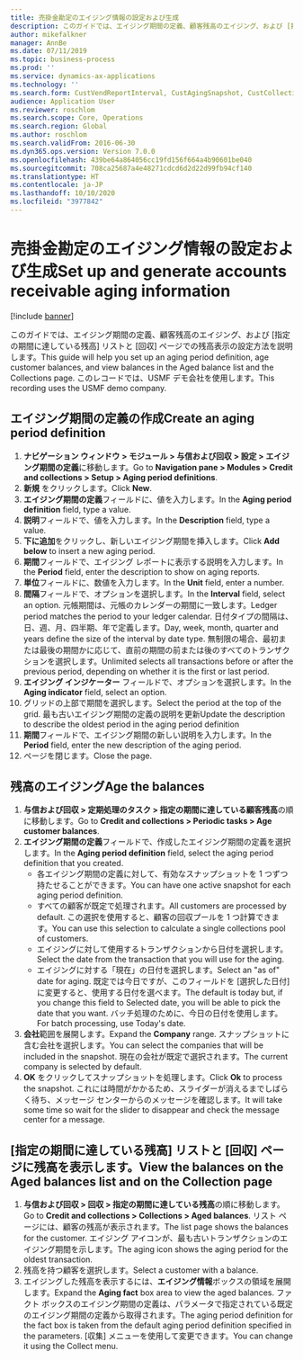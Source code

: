 ```yaml
---
title: 売掛金勘定のエイジング情報の設定および生成
description: このガイドでは、エイジング期間の定義、顧客残高のエイジング、および [指定の期間に達している残高] リストと [回収] ページでの残高表示の設定方法を説明します。
author: mikefalkner
manager: AnnBe
ms.date: 07/11/2019
ms.topic: business-process
ms.prod: ''
ms.service: dynamics-ax-applications
ms.technology: ''
ms.search.form: CustVendReportInterval, CustAgingSnapshot, CustCollectionsPoolsListPage, CustCollections
audience: Application User
ms.reviewer: roschlom
ms.search.scope: Core, Operations
ms.search.region: Global
ms.author: roschlom
ms.search.validFrom: 2016-06-30
ms.dyn365.ops.version: Version 7.0.0
ms.openlocfilehash: 439be64a864056cc19fd156f664a4b90601be040
ms.sourcegitcommit: 708ca25687a4e48271cdcd6d2d22d99fb94cf140
ms.translationtype: HT
ms.contentlocale: ja-JP
ms.lasthandoff: 10/10/2020
ms.locfileid: "3977842"
---
```

# <a name="set-up-and-generate-accounts-receivable-aging-information"></a><span data-ttu-id="b66a8-103">売掛金勘定のエイジング情報の設定および生成</span><span class="sxs-lookup"><span data-stu-id="b66a8-103">Set up and generate accounts receivable aging information</span></span>

[!include [banner](../../includes/banner.md)]

<span data-ttu-id="b66a8-104">このガイドでは、エイジング期間の定義、顧客残高のエイジング、および [指定の期間に達している残高] リストと [回収] ページでの残高表示の設定方法を説明します。</span><span class="sxs-lookup"><span data-stu-id="b66a8-104">This guide will help you set up an aging period definition, age customer balances, and view balances in the Aged balance list and the Collections page.</span></span> <span data-ttu-id="b66a8-105">このレコードでは、USMF デモ会社を使用します。</span><span class="sxs-lookup"><span data-stu-id="b66a8-105">This recording uses the USMF demo company.</span></span>


## <a name="create-an-aging-period-definition"></a><span data-ttu-id="b66a8-106">エイジング期間の定義の作成</span><span class="sxs-lookup"><span data-stu-id="b66a8-106">Create an aging period definition</span></span>
1. <span data-ttu-id="b66a8-107">**ナビゲーション ウィンドウ > モジュール > 与信および回収 > 設定 > エイジング期間の定義**に移動します。</span><span class="sxs-lookup"><span data-stu-id="b66a8-107">Go to **Navigation pane > Modules > Credit and collections > Setup > Aging period definitions**.</span></span>
2. <span data-ttu-id="b66a8-108">**新規** をクリックします。</span><span class="sxs-lookup"><span data-stu-id="b66a8-108">Click **New**.</span></span>
3. <span data-ttu-id="b66a8-109">**エイジング期間の定義**フィールドに、値を入力します。</span><span class="sxs-lookup"><span data-stu-id="b66a8-109">In the **Aging period definition** field, type a value.</span></span>
4. <span data-ttu-id="b66a8-110">**説明**フィールドで、値を入力します。</span><span class="sxs-lookup"><span data-stu-id="b66a8-110">In the **Description** field, type a value.</span></span>
5. <span data-ttu-id="b66a8-111">**下に追加**をクリックし、新しいエイジング期間を挿入します。</span><span class="sxs-lookup"><span data-stu-id="b66a8-111">Click **Add below** to insert a new aging period.</span></span>
6. <span data-ttu-id="b66a8-112">**期間**フィールドで、エイジング レポートに表示する説明を入力します。</span><span class="sxs-lookup"><span data-stu-id="b66a8-112">In the **Period** field, enter the description to show on aging reports.</span></span>
7. <span data-ttu-id="b66a8-113">**単位**フィールドに、数値を入力します。</span><span class="sxs-lookup"><span data-stu-id="b66a8-113">In the **Unit** field, enter a number.</span></span>
8. <span data-ttu-id="b66a8-114">**間隔**フィールドで、オプションを選択します。</span><span class="sxs-lookup"><span data-stu-id="b66a8-114">In the **Interval** field, select an option.</span></span> <span data-ttu-id="b66a8-115">元帳期間は、元帳のカレンダーの期間に一致します。</span><span class="sxs-lookup"><span data-stu-id="b66a8-115">Ledger period matches the period to your ledger calendar.</span></span> <span data-ttu-id="b66a8-116">日付タイプの間隔は、日、週、月、四半期、年で定義します。</span><span class="sxs-lookup"><span data-stu-id="b66a8-116">Day, week, month, quarter and years define the size of the interval by date type.</span></span> <span data-ttu-id="b66a8-117">無制限の場合、最初または最後の期間かに応じて、直前の期間の前または後のすべてのトランザクションを選択します。</span><span class="sxs-lookup"><span data-stu-id="b66a8-117">Unlimited selects all transactions before or after the previous period, depending on whether it is the first or last period.</span></span>  
9. <span data-ttu-id="b66a8-118">**エイジング インジケーター** フィールドで、オプションを選択します。</span><span class="sxs-lookup"><span data-stu-id="b66a8-118">In the **Aging indicator** field, select an option.</span></span>
10. <span data-ttu-id="b66a8-119">グリッドの上部で期間を選択します。</span><span class="sxs-lookup"><span data-stu-id="b66a8-119">Select the period at the top of the grid.</span></span> <span data-ttu-id="b66a8-120">最も古いエイジング期間の定義の説明を更新</span><span class="sxs-lookup"><span data-stu-id="b66a8-120">Update the description to describe the oldest period in the aging period definition</span></span>
11. <span data-ttu-id="b66a8-121">**期間**フィールドで、エイジング期間の新しい説明を入力します。</span><span class="sxs-lookup"><span data-stu-id="b66a8-121">In the **Period** field, enter the new description of the aging period.</span></span>
12. <span data-ttu-id="b66a8-122">ページを閉じます。</span><span class="sxs-lookup"><span data-stu-id="b66a8-122">Close the page.</span></span>

## <a name="age-the-balances"></a><span data-ttu-id="b66a8-123">残高のエイジング</span><span class="sxs-lookup"><span data-stu-id="b66a8-123">Age the balances</span></span>
1. <span data-ttu-id="b66a8-124">**与信および回収 > 定期処理のタスク > 指定の期間に達している顧客残高**の順に移動します。</span><span class="sxs-lookup"><span data-stu-id="b66a8-124">Go to **Credit and collections > Periodic tasks > Age customer balances**.</span></span>
2. <span data-ttu-id="b66a8-125">**エイジング期間の定義**フィールドで、作成したエイジング期間の定義を選択します。</span><span class="sxs-lookup"><span data-stu-id="b66a8-125">In the **Aging period definition** field, select the aging period definition that you created.</span></span>
    + <span data-ttu-id="b66a8-126">各エイジング期間の定義に対して、有効なスナップショットを 1 つずつ持たせることができます。</span><span class="sxs-lookup"><span data-stu-id="b66a8-126">You can have one active snapshot for each aging period definition.</span></span>  
    + <span data-ttu-id="b66a8-127">すべての顧客が既定で処理されます。</span><span class="sxs-lookup"><span data-stu-id="b66a8-127">All customers are processed by default.</span></span> <span data-ttu-id="b66a8-128">この選択を使用すると、顧客の回収プールを 1 つ計算できます。</span><span class="sxs-lookup"><span data-stu-id="b66a8-128">You can use this selection to calculate a single collections pool of customers.</span></span>  
    + <span data-ttu-id="b66a8-129">エイジングに対して使用するトランザクションから日付を選択します。</span><span class="sxs-lookup"><span data-stu-id="b66a8-129">Select the date from the transaction that you will use for the aging.</span></span>  
    + <span data-ttu-id="b66a8-130">エイジングに対する「現在」の日付を選択します。</span><span class="sxs-lookup"><span data-stu-id="b66a8-130">Select an "as of" date for aging.</span></span> <span data-ttu-id="b66a8-131">既定では今日ですが、このフィールドを [選択した日付] に変更すると、使用する日付を選べます。</span><span class="sxs-lookup"><span data-stu-id="b66a8-131">The default is today but, if you change this field to Selected date, you will be able to pick the date that you want.</span></span> <span data-ttu-id="b66a8-132">バッチ処理のために、今日の日付を使用します。</span><span class="sxs-lookup"><span data-stu-id="b66a8-132">For batch processing, use Today's date.</span></span>  
3. <span data-ttu-id="b66a8-133">**会社**範囲を展開します。</span><span class="sxs-lookup"><span data-stu-id="b66a8-133">Expand the **Company** range.</span></span> <span data-ttu-id="b66a8-134">スナップショットに含む会社を選択します。</span><span class="sxs-lookup"><span data-stu-id="b66a8-134">You can select the companies that will be included in the snapshot.</span></span> <span data-ttu-id="b66a8-135">現在の会社が既定で選択されます。</span><span class="sxs-lookup"><span data-stu-id="b66a8-135">The current company is selected by default.</span></span>
4. <span data-ttu-id="b66a8-136">**OK** をクリックしてスナップショットを処理します。</span><span class="sxs-lookup"><span data-stu-id="b66a8-136">Click **Ok** to process the snapshot.</span></span> <span data-ttu-id="b66a8-137">これには時間がかかるため、スライダーが消えるまでしばらく待ち、メッセージ センターからのメッセージを確認します。</span><span class="sxs-lookup"><span data-stu-id="b66a8-137">It will take some time so wait for the slider to disappear and check the message center for a message.</span></span>

## <a name="view-the-balances-on-the-aged-balances-list-and-on-the-collection-page"></a><span data-ttu-id="b66a8-138">[指定の期間に達している残高] リストと [回収] ページに残高を表示します。</span><span class="sxs-lookup"><span data-stu-id="b66a8-138">View the balances on the Aged balances list and on the Collection page</span></span>
1. <span data-ttu-id="b66a8-139">**与信および回収 > 回収 > 指定の期間に達している残高**の順に移動します。</span><span class="sxs-lookup"><span data-stu-id="b66a8-139">Go to **Credit and collections > Collections > Aged balances**.</span></span> <span data-ttu-id="b66a8-140">リスト ページには、顧客の残高が表示されます。</span><span class="sxs-lookup"><span data-stu-id="b66a8-140">The list page shows the balances for the customer.</span></span> <span data-ttu-id="b66a8-141">エイジング アイコンが、最も古いトランザクションのエイジング期間を示します。</span><span class="sxs-lookup"><span data-stu-id="b66a8-141">The aging icon shows the aging period for the oldest transaction.</span></span>  
2. <span data-ttu-id="b66a8-142">残高を持つ顧客を選択します。</span><span class="sxs-lookup"><span data-stu-id="b66a8-142">Select a customer with a balance.</span></span>
3. <span data-ttu-id="b66a8-143">エイジングした残高を表示するには、**エイジング情報**ボックスの領域を展開します。</span><span class="sxs-lookup"><span data-stu-id="b66a8-143">Expand the **Aging fact** box area to view the aged balances.</span></span> <span data-ttu-id="b66a8-144">ファクト ボックスのエイジング期間の定義は、パラメータで指定されている既定のエイジング期間の定義から取得されます。</span><span class="sxs-lookup"><span data-stu-id="b66a8-144">The aging period definition for the fact box is taken from the default aging period definition specified in the parameters.</span></span> <span data-ttu-id="b66a8-145">[収集] メニューを使用して変更できます。</span><span class="sxs-lookup"><span data-stu-id="b66a8-145">You can change it using the Collect menu.</span></span>  

